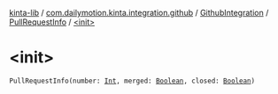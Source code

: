 [kinta-lib](../../../index.md) / [com.dailymotion.kinta.integration.github](../../index.md) / [GithubIntegration](../index.md) / [PullRequestInfo](index.md) / [&lt;init&gt;](./-init-.md)

# &lt;init&gt;

`PullRequestInfo(number: `[`Int`](https://kotlinlang.org/api/latest/jvm/stdlib/kotlin/-int/index.html)`, merged: `[`Boolean`](https://kotlinlang.org/api/latest/jvm/stdlib/kotlin/-boolean/index.html)`, closed: `[`Boolean`](https://kotlinlang.org/api/latest/jvm/stdlib/kotlin/-boolean/index.html)`)`